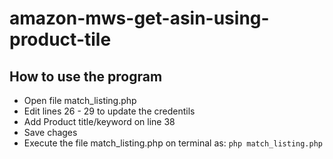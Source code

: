 # amazon-mws-get-asin-using-product-tile

## How to use the program 

- Open file match_listing.php
- Edit lines 26 - 29 to update the credentils 
- Add Product title/keyword on line 38
- Save chages 
- Execute the file match_listing.php on terminal as:
`php match_listing.php`
